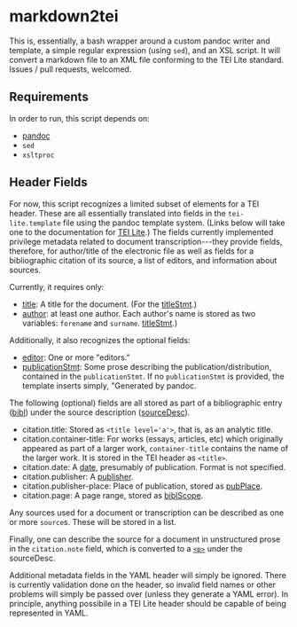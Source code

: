 
# markdown2tei

This is, essentially, a bash wrapper around a custom pandoc writer and template, a simple regular expression (using `sed`), and an XSL script. It will convert a markdown file to an XML file conforming to the TEI Lite standard. Issues / pull requests, welcomed.

## Requirements

In order to run, this script depends on:

- [pandoc](http://pandoc.org)
- `sed`
- `xsltproc`

## Header Fields

For now, this script recognizes a limited subset of elements for a TEI header. These are all essentially translated into fields in the `tei-lite.template` file using the pandoc template system. (Links below will take one to the documentation for [TEI Lite](http://www.tei-c.org/Guidelines/Customization/Lite/).) The fields currently implemented privilege metadata related to document transcription---they provide fields, therefore, for author/title of the electronic file as well as fields for a bibliographic citation of its source, a list of editors, and information about sources.

Currently, it requires only:

- [title](http://www.tei-c.org/release/doc/tei-p5-exemplars/html/tei_lite.doc.html#title): A title for the document. (For the [titleStmt](http://www.tei-c.org/release/doc/tei-p5-exemplars/html/tei_lite.doc.html#titleStmt).)
- [author](http://www.tei-c.org/release/doc/tei-p5-exemplars/html/tei_lite.doc.html#author): at least one author. Each author's name is stored as two variables: `forename` and `surname`. [titleStmt](http://www.tei-c.org/release/doc/tei-p5-exemplars/html/tei_lite.doc.html#titleStmt).)

Additionally, it also recognizes the optional fields:
- [editor](http://www.tei-c.org/release/doc/tei-p5-exemplars/html/tei_lite.doc.html#editor): One or more "editors."
- [publicationStmt](http://www.tei-c.org/release/doc/tei-p5-exemplars/html/tei_lite.doc.html#publicationStmt): Some prose describing the publication/distribution, contained in the `publicationStmt`. If no `publicationStmt` is provided, the template inserts simply, "Generated by pandoc.


The following (optional) fields are all stored as part of a bibliographic entry ([bibl](http://www.tei-c.org/release/doc/tei-p5-exemplars/html/tei_lite.doc.html#bibl)) under the source description ([sourceDesc](http://www.tei-c.org/release/doc/tei-p5-exemplars/html/tei_lite.doc.html#sourceDesc)).
- citation.title: Stored as `<title level='a'>`, that is, as an analytic title. 
- citation.container-title: For works (essays, articles, etc) which originally appeared as part of a larger work, `container-title` contains the name of the larger work. It is stored in the TEI header as `<title>`. 
- citation.date: A [date](http://www.tei-c.org/release/doc/tei-p5-exemplars/html/tei_lite.doc.html#date), presumably of publication. Format is not specified.
- citation.publisher: A [publisher](http://www.tei-c.org/release/doc/tei-p5-exemplars/html/tei_lite.doc.html#publisher).
- citation.publisher-place: Place of publication, stored as [pubPlace](http://www.tei-c.org/release/doc/tei-p5-exemplars/html/tei_lite.doc.html#pubPlace).
- citation.page: A page range, stored as [biblScope](http://www.tei-c.org/release/doc/tei-p5-exemplars/html/tei_lite.doc.html#biblScope).

Any sources used for a document or transcription can be described as one or more `source`s. These will be stored in a list.

Finally, one can describe the source for a document in unstructured prose in the `citation.note` field, which is converted to a [`<p>`](http://www.tei-c.org/release/doc/tei-p5-exemplars/html/tei_lite.doc.html#p) under the sourceDesc.

Additional metadata fields in the YAML header will simply be ignored. There is currently validation done on the header, so invalid field names or other problems will simply be passed over (unless they generate a YAML error). In principle, anything possibile in a TEI Lite header should be capable of being represented in YAML.
